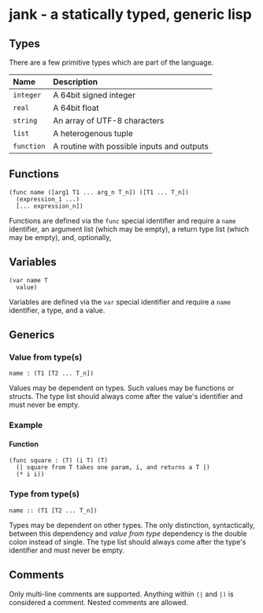 # jank - a statically typed, generic lisp

## Types
There are a few primitive types which are part of the language.

|Name               |Description                                |
|:------------------|:------------------------------------------|
|`integer`          |A 64bit signed integer                     |
|`real`             |A 64bit float                              |
|`string`           |An array of UTF-8 characters               |
|`list`             |A heterogenous tuple                       |
|`function`         |A routine with possible inputs and outputs |

## Functions
```
(func name ([arg1 T1 ... arg_n T_n]) ([T1 ... T_n])
  (expression_1 ...)
  [... expression_n])
```
Functions are defined via the `func` special identifier and require a `name` identifier, an argument list (which may be empty), a return type list (which may be empty), and, optionally, 

## Variables
```
(var name T
  value)
```
Variables are defined via the `var` special identifier and require a `name` identifier, a type, and a value.

## Generics
### Value from type(s)
```
name : (T1 [T2 ... T_n])
```
Values may be dependent on types. Such values may be functions or structs. The type list should always come after the value's identifier and must never be empty.
### Example
#### Function
```
(func square : (T) (i T) (T)
  (| square from T takes one param, i, and returns a T |)
  (* i i))
```

### Type from type(s)
```
name :: (T1 [T2 ... T_n])
```
Types may be dependent on other types. The only distinction, syntactically, between this dependency and *value from type* dependency is the double colon instead of single. The type list should always come after the type's identifier and must never be empty.

## Comments
Only multi-line comments are supported. Anything within `(|` and `|)` is considered a comment. Nested comments are allowed.

